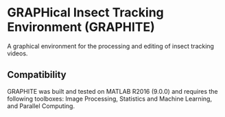 # GRAPHical Insect Tracking Environment (GRAPHITE)
A graphical environment for the processing and editing of insect tracking videos.

## Compatibility
GRAPHITE was built and tested on MATLAB R2016 (9.0.0) and requires the following toolboxes: Image Processing, Statistics and Machine Learning, and Parallel Computing.

